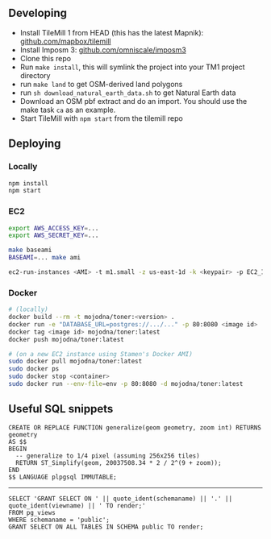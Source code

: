 ## Developing

* Install TileMill 1 from HEAD (this has the latest Mapnik): [github.com/mapbox/tilemill](https://github.com/mapbox/tilemill)
* Install Imposm 3: [github.com/omniscale/imposm3](https://github.com/omniscale/imposm3)
* Clone this repo
* Run `make install`, this will symlink the project into your TM1 project directory
* run `make land` to get OSM-derived land polygons 
* run `sh download_natural_earth_data.sh` to get Natural Earth data
* Download an OSM pbf extract and do an import. You should use the make task `ca` as an example.
* Start TileMill with `npm start` from the tilemill repo

## Deploying

### Locally

```bash
npm install
npm start
```

### EC2

```bash
export AWS_ACCESS_KEY=...
export AWS_SECRET_KEY=...

make baseami
BASEAMI=... make ami

ec2-run-instances <AMI> -t m1.small -z us-east-1d -k <keypair> -p EC2_Instance
```

### Docker

```bash
# (locally)
docker build --rm -t mojodna/toner:<version> .
docker run -e "DATABASE_URL=postgres://.../..." -p 80:8080 <image id>
docker tag <image id> mojodna/toner:latest
docker push mojodna/toner:latest

# (on a new EC2 instance using Stamen's Docker AMI)
sudo docker pull mojodna/toner:latest
sudo docker ps
sudo docker stop <container>
sudo docker run --env-file=env -p 80:8080 -d mojodna/toner:latest
```

## Useful SQL snippets

    CREATE OR REPLACE FUNCTION generalize(geom geometry, zoom int) RETURNS geometry
    AS $$
    BEGIN
      -- generalize to 1/4 pixel (assuming 256x256 tiles)
      RETURN ST_Simplify(geom, 20037508.34 * 2 / 2^(9 + zoom));
    END
    $$ LANGUAGE plpgsql IMMUTABLE;
    
-----
    
    SELECT 'GRANT SELECT ON ' || quote_ident(schemaname) || '.' || quote_ident(viewname) || ' TO render;'
    FROM pg_views
    WHERE schemaname = 'public';
    GRANT SELECT ON ALL TABLES IN SCHEMA public TO render;
